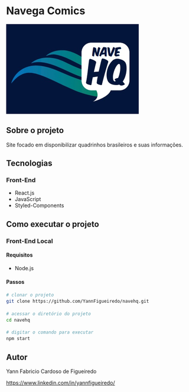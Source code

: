 # Navega Comics
![](https://github.com/YannFigueiredo/assets/blob/main/navehq/logo.jpg?raw=true)
## Sobre o projeto
Site focado em disponibilizar quadrinhos brasileiros e suas informações.

## Tecnologias
### Front-End
- React.js
- JavaScript
- Styled-Components

## Como executar o projeto
### Front-End Local
#### Requisitos
- Node.js

#### Passos
```bash
# clonar o projeto
git clone https://github.com/YannFigueiredo/navehq.git

# acessar o diretório do projeto
cd navehq

# digitar o comando para executar
npm start
```

## Autor
Yann Fabricio Cardoso de Figueiredo

https://www.linkedin.com/in/yannfigueiredo/
